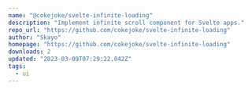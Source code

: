 ```yaml
---
name: "@cokejoke/svelte-infinite-loading"
description: "Implement infinite scroll component for Svelte apps."
repo_url: "https://github.com/cokejoke/svelte-infinite-loading"
author: "Skayo"
homepage: "https://github.com/cokejoke/svelte-infinite-loading"
downloads: 2
updated: "2023-03-09T07:29:22.042Z"
tags: 
  - ui
---
```

